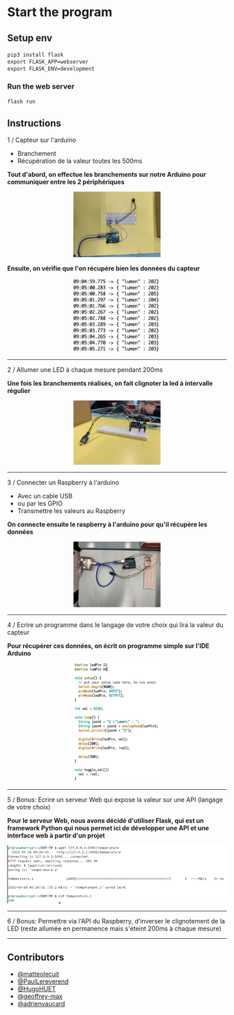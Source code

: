 # Start the program

## Setup env
```
pip3 install flask
export FLASK_APP=webserver
export FLASK_ENV=development
```

### Run the web server
```
flask run
```


## Instructions

1 / Capteur sur l'arduino
- Branchement
- Récupération de la valeur toutes les 500ms

**Tout d'abord, on effectue les branchements sur notre Arduino pour communiquer entre les 2 périphériques**

<div style="text-align:center">
    <img src="./assets/montage.jpg" alt="drawing" width="200"/>
</div>

**Ensuite, on vérifie que l'on récupère bien les données du capteur**

<div style="text-align:center">
    <img src="./assets/values.jpg" alt="drawing" width="200"/>
</div>

---

2 / Allumer une LED à chaque mesure pendant 200ms

**Une fois les branchements réalisés, on fait clignoter la led à intervalle régulier**

<div style="text-align:center">
    <img src="./assets/blink.gif" alt="drawing" width="200"/>
</div>
 
---
3 / Connecter un Raspberry à l'arduino
- Avec un cable USB
- ou par les GPIO
- Transmettre les valeurs au Raspberry

**On connecte ensuite le raspberry à l'arduino pour qu'il récupère les données**

<div style="text-align:center">
    <img src="./assets/montage2.jpg" alt="drawing" width="200"/>
</div>

 ---

4 / Ecrire un programme dans le langage de votre choix qui lira la valeur du capteur

**Pour récupérer ces données, on écrit on programme simple sur l'IDE Arduino**

<div style="text-align:center">
    <img src="./assets/script.jpg" alt="drawing" width="200"/>
</div>

 ---

5 / Bonus: Ecrire un serveur Web qui expose la valeur sur une API (langage de votre choix)

**Pour le serveur Web, nous avons décidé d'utiliser Flask, qui est un framework Python qui nous permet ici de développer une API et une interface web à partir d'un projet**

<div style="text-align:center">
    <img src="./assets/results.png" alt="drawing"/>
</div>

 ---

6 / Bonus: Permettre via l'API du Raspberry, d'inverser le clignotement de la LED (reste allumée en permanence mais s'éteint 200ms à chaque mesure)

---

## Contributors

- [@matteolecuit](https://github.com/matteolecuit)
- [@PaulLereverend](https://github.com/PaulLereverend)
- [@HugoHUET](https://github.com/HugoHUET)
- [@geoffrey-max](https://github.com/geoffrey-max)
- [@adrienvaucard](https://github.com/adrienvaucard)
